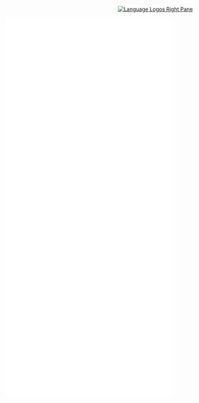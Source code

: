 <p align="right">
  <a href="https://skillicons.dev">
    <img alt="Language Logos Right Pane" src="https://skillicons.dev/icons?i=python,cpp,go,rust" />
  </a>
</p>
<img align="left" alt="Metrics Left Pane" src="/metrics-left-pane.svg">
